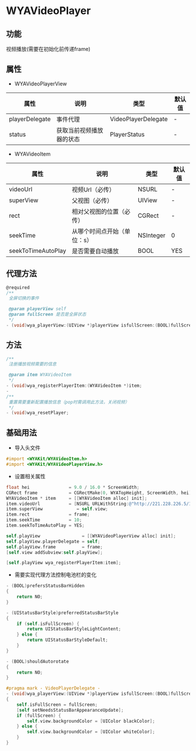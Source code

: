 # WYAVideoPlayer

## 功能

视频播放(需要在初始化前传递frame)

## 属性

- WYAVideoPlayerView

属性 | 说明 | 类型 | 默认值
---|---|---|---
playerDelegate|事件代理|VideoPlayerDelegate|-
status|获取当前视频播放器的状态|PlayerStatus|-

- WYAVideoItem

属性 | 说明 | 类型 | 默认值
---|---|---|---
videoUrl|视频Url（必传）|NSURL|-
superView|父视图（必传）|UIView|-
rect|相对父视图的位置（必传）|CGRect|-
seekTime|从哪个时间点开始（单位：s）|NSInteger|0
seekToTimeAutoPlay|是否需要自动播放|BOOL|YES

## 代理方法

```objective-c
@required
/**
 全屏切换的事件

 @param playerView self
 @param fullScreen 是否是全屏状态
 */
- (void)wya_playerView:(UIView *)playerView isfullScreen:(BOOL)fullScreen;
```

## 方法

```objective-c
/**
 注册播放视频需要的信息

 @param item WYAVideoItem
 */
- (void)wya_registerPlayerItem:(WYAVideoItem *)item;
- 
/**
 重置需要重新配置播放信息（pop时需调用此方法，关闭视频）
 */
- (void)wya_resetPlayer;
```

## 基础用法

- 导入头文件

```objective-c
#import <WYAKit/WYAVideoItem.h>
#import <WYAKit/WYAVideoPlayerView.h>
```
- 设置相关属性
 
```objective-c
float hei               = 9.0 / 16.0 * ScreenWidth;
CGRect frame            = CGRectMake(0, WYATopHeight, ScreenWidth, hei);
WYAVideoItem * item     = [[WYAVideoItem alloc] init];
item.videoUrl           = [NSURL URLWithString:@"http://221.228.226.5/14/z/w/y/y/zwyyobhyqvmwslabxyoaixvyubmekc/sh.yinyuetai.com/4599015ED06F94848EBF877EAAE13886.mp4"];
item.superView             = self.view;
item.rect               = frame;
item.seekTime           = 10;
item.seekToTimeAutoPlay = YES;

self.playView                = [[WYAVideoPlayerView alloc] init];
self.playView.playerDelegate = self;
self.playView.frame          = frame;
[self.view addSubview:self.playView];

[self.playView wya_registerPlayerItem:item];
```

- 需要实现代理方法控制电池栏的变化

```objective-c
- (BOOL)prefersStatusBarHidden
{
    return NO;
}

- (UIStatusBarStyle)preferredStatusBarStyle
{
    if (self.isFullScreen) {
        return UIStatusBarStyleLightContent;
    } else {
        return UIStatusBarStyleDefault;
    }
}

- (BOOL)shouldAutorotate
{
    return NO;
}

#pragma mark - VideoPlayerDelegate -
- (void)wya_playerView:(UIView *)playerView isfullScreen:(BOOL)fullScreen
{
    self.isFullScreen = fullScreen;
    [self setNeedsStatusBarAppearanceUpdate];
    if (fullScreen) {
        self.view.backgroundColor = [UIColor blackColor];
    } else {
        self.view.backgroundColor = [UIColor whiteColor];
    }
}
```

